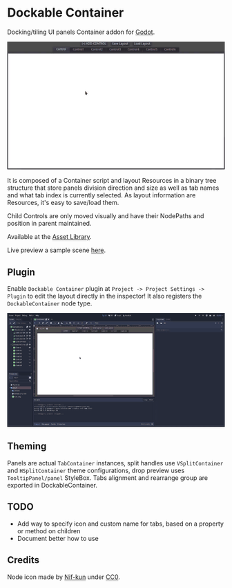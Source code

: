 # Dockable Container
Docking/tiling UI panels Container addon for [Godot](https://godotengine.org/).

![](screenshots/video1.gif)

It is composed of a Container script and layout Resources in a binary tree
structure that store panels division direction and size as well as tab names
and what tab index is currently selected. As layout information are Resources,
it's easy to save/load them.

Child Controls are only moved visually and have their NodePaths and position in
parent maintained.

Available at the [Asset Library](https://godotengine.org/asset-library/asset/916).

Live preview a sample scene [here](https://gilzoide.github.io/godot-dockable-container/).


## Plugin
Enable `Dockable Container` plugin at `Project -> Project Settings -> Plugin`
to edit the layout directly in the inspector! It also registers the
`DockableContainer` node type.

![](screenshots/video-editor.gif)


## Theming
Panels are actual `TabContainer` instances, split handles use `VSplitContainer` and
`HSplitContainer` theme configurations, drop preview uses `TooltipPanel/panel` StyleBox.
Tabs alignment and rearrange group are exported in DockableContainer.


## TODO
- Add way to specify icon and custom name for tabs, based on a property or method on children
- Document better how to use


## Credits
Node icon made by [Nif-kun](https://github.com/Nif-kun) under [CC0](https://creativecommons.org/share-your-work/public-domain/cc0/).
